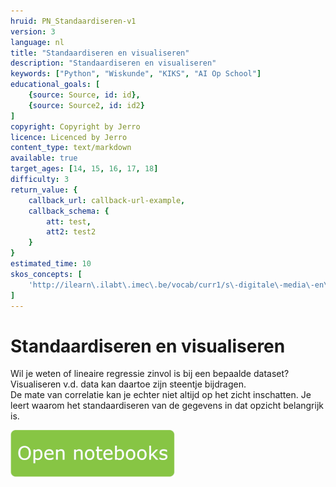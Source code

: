```yaml
---
hruid: PN_Standaardiseren-v1
version: 3
language: nl
title: "Standaardiseren en visualiseren"
description: "Standaardiseren en visualiseren"
keywords: ["Python", "Wiskunde", "KIKS", "AI Op School"]
educational_goals: [
    {source: Source, id: id}, 
    {source: Source2, id: id2}
]
copyright: Copyright by Jerro
licence: Licenced by Jerro
content_type: text/markdown
available: true
target_ages: [14, 15, 16, 17, 18]
difficulty: 3
return_value: {
    callback_url: callback-url-example,
    callback_schema: {
        att: test,
        att2: test2
    }
}
estimated_time: 10
skos_concepts: [
    'http://ilearn\.ilabt\.imec\.be/vocab/curr1/s\-digitale\-media\-en\-toepassingen'
]
---
```

# Standaardiseren en visualiseren
Wil je weten of lineaire regressie zinvol is bij een bepaalde dataset? Visualiseren v.d. data kan daartoe zijn steentje bijdragen.  
De mate van correlatie kan je echter niet altijd op het zicht inschatten. Je leert waarom het standaardiseren van de gegevens in dat opzicht belangrijk is.

[![](embed/Knop.png "Knop")](https://kiks.ilabt.imec.be/jupyterhub/?id=0302 "Notebooks Standaardiseren")